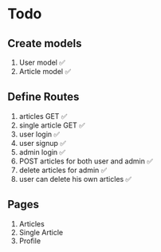 # Todo

## Create models

1. User model ✅
2. Article model ✅

## Define Routes

1. articles GET ✅
2. single article GET ✅
3. user login ✅
4. user signup ✅
5. admin login ✅
6. POST articles for both user and admin ✅
7. delete articles for admin ✅
8. user can delete his own articles ✅

## Pages

1. Articles
2. Single Article
3. Profile
